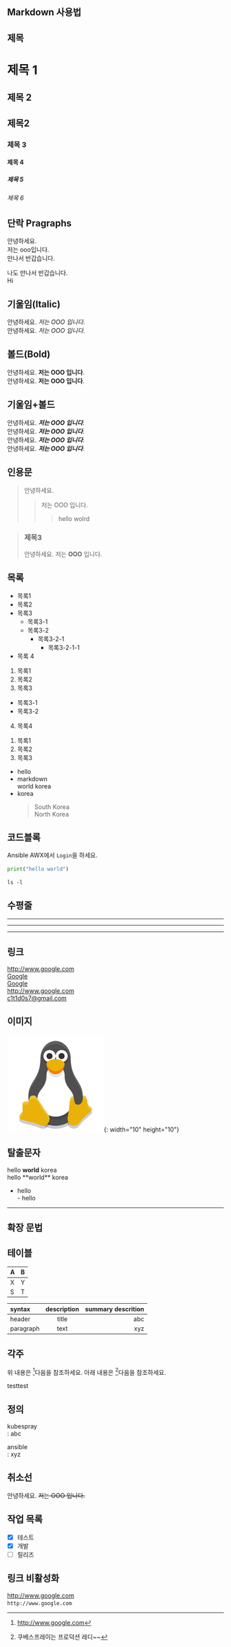 Markdown 사용법
--------------

제목
--------------
# 제목 1
## 제목 2
제목2
----
### 제목 3
#### 제목 4
##### 제목 5
###### 제목 6

단락 Pragraphs
-------------

안녕하세요.  
저는 ooo입니다.  
만나서 반갑습니다.  
  
  나도 만나서 반갑습니다.  
      Hi

기울임(Italic)
-------------

안녕하세요. *저는 OOO 입니다*.  
안녕하세요. _저는 OOO 입니다_.  

볼드(Bold)
---------

안녕하세요. **저는 OOO 입니다**.  
안녕하세요. __저는 OOO 입니다__.  


기울임+볼드
---------

안녕하세요. ***저는 OOO 입니다***.  
안녕하세요. ___저는 OOO 입니다___.  
안녕하세요. __*저는 OOO 입니다*__.  
안녕하세요. **_저는 OOO 입니다_**.

인용문
-----
> 안녕하세요.  
>   
>> 저는 OOO 입니다.  
>>> hello wolrd

> ### 제목3
> 안녕하세요. 저는 **OOO** 입니다.

목록
---
- 목록1
- 목록2
- 목록3
  + 목록3-1
  + 목록3-2
    * 목록3-2-1
      - 목록3-2-1-1
- 목록 4

1. 목록1
2. 목록2
3. 목록3
  - 목록3-1
  - 목록3-2
4. 목록4

1) 목록1
2) 목록2
3) 목록3

- hello
- markdown  
  world
  korea
- korea
  > South Korea  
  > North Korea

코드블록
------
Ansible AWX에서 ```Login```을 하세요.

```python
print("hello world")
```

```shell
ls -l
```

수평줄
----

***
---
___


링크
---

http://www.google.com   
[Google](http://www.google.com)  
[Google](http://www.google.com "구글")  
<http://www.google.com>  
<c1t1d0s7@gmail.com>

이미지
-----

![tux](./tux.png "리눅스 마스코드"){: width="10" height="10"}

탈출문자
------
hello **world** korea  
hello \*\*world\*\* korea

- hello  
\- hello

-------
확장 문법
-------

테이블
-----

|A|B|
|-|-|
|X|Y|
|S|T|

| syntax | description | summary descrition |
| :- | :-: | -: |
| header | title | abc |
| paragraph | text | xyz |

각주
---

위 내용은 [^1]다음을 참조하세요.
아래 내용은 [^kubespray]다음을 참조하세요.

[^1]: http://www.google.com
[^kubespray]: 쿠베스프레이는 프로덕션 레디~~

testtest

정의
---
kubespray  
: abc  

ansible  
: xyz  

취소선
-----
안녕하세요. ~~저는 OOO 입니다.~~

작업 목록
-------
- [X] 테스트
- [X] 개발
- [ ] 릴리즈

링크 비활성화
----------
http://www.google.com  
`http://www.google.com`


